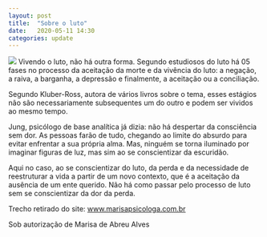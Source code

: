 ```yaml
---
layout: post
title:  "Sobre o luto"
date:   2020-05-11 14:30
categories: update
---
```

<img src="{{ site.baseurl }}/images/luto.jpg">
Vivendo o luto, não há outra forma. Segundo estudiosos do luto há 05 fases no processo da aceitação da morte e da vivência do luto: a negação, a raiva, a barganha, a depressão e finalmente, a aceitação ou a conciliação.

Segundo Kluber-Ross, autora de vários livros sobre o tema, esses estágios não são necessariamente subsequentes um do outro e podem ser vividos ao mesmo tempo.

Jung, psicólogo de base analítica já dizia: não há despertar da consciência sem dor. As pessoas farão de tudo, chegando ao limite do absurdo para evitar enfrentar a sua própria alma. Mas, ninguém se torna iluminado por imaginar figuras de luz, mas sim ao se conscientizar da escuridão.

Aqui no caso, ao se conscientizar do luto, da perda e da necessidade de reestruturar a vida a partir de um novo contexto, que é a aceitação da ausência de um ente querido. Não há como passar pelo processo de luto sem se conscientizar da dor da perda.

Trecho retirado do site: <a href= "http://www.marisapsicologa.com.br/luto.html">www.marisapsicologa.com.br
<p>Sob autorização de Marisa de Abreu Alves